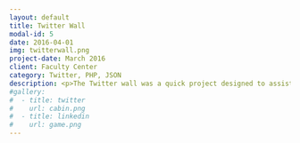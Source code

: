```yaml
---
layout: default
title: Twitter Wall
modal-id: 5
date: 2016-04-01
img: twitterwall.png
project-date: March 2016
client: Faculty Center
category: Twitter, PHP, JSON
description: <p>The Twitter wall was a quick project designed to assist with generating social buzz across our hashtags during events and conferences. It polls twitter every minute for the latest tweets and adds them to a rotating gallery which can be projected during keynotes, lunch or on displays located around the conferencee.</p>
#gallery:
#  - title: twitter
#    url: cabin.png
#  - title: linkedin
#    url: game.png
---
```

